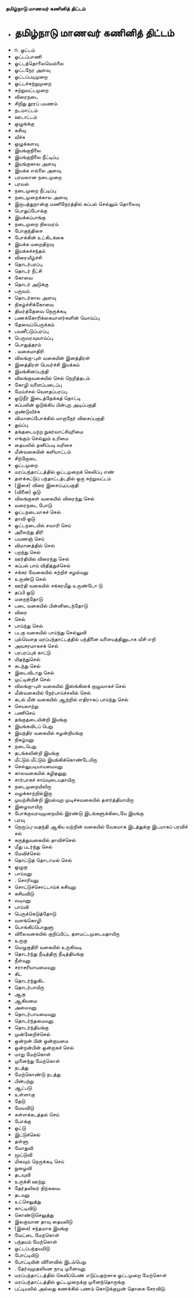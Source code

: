 **தமிழ்நாடு மாணவர் கணினித் திட்டம்**
- # தமிழ்நாடு மாணவர் கணினித் திட்டம்
- n. ஓட்டம்
- ஓட்டப்பாணி
- ஓட்டத்தொலைவெல்லை
- ஓட்டநேர அளவு
- ஓட்டப்படிமுறை
- ஓட்டச்சுற்றுமுறை
- சுற்றுவட்டமுறை
- விரைநடை
- சிறிது தூரப் பயணம்
- நடமாட்டம்
- ஊடாட்டம்
- ஒழுங்க்கு
- கசிவு
- வீச்சு
- ஒழுக்களவு
- இயங்குநிலை
- இயங்குநிலை நீட்டிப்பு
- இயங்குகால அளவு
- இயக்க எல்லை அளவு
- பரவலான நடைமுறை
- பரவல்
- நடைமுறை நீட்டிப்பு
- நடைமுறைக்கால அளவு
- இருபத்துநான்கு மணிநேரத்தில் கப்பல் செல்லும் தொலைவு
- பொதுப்போக்கு
- இயக்கப்பாங்கு
- நடைமுறை நிலவரம்
- போகுந்திசை
- போக்கின் உட்கிடக்கை
- இயக்க மறைதிறவு
- இயக்கச்சந்தம்
- விரைவீழ்ச்சி
- தொடர்பரப்பு
- தொடர் நீட்சி
- கோவை
- தொடர் அடுக்கு
- பருவம்
- தொடர்கால அளவு
- நிகழ்ச்சிக்கோவை
- திடீர்த்தேவை நெருக்கடி
- பணக்கோரிக்கையாளர்களின் மொய்ப்பு
- தேவைப்பெருக்கம்
- பயனீட்டுப்பரப்பு
- பெருவரவுவாய்ப்பு
- பொதுத்தரம்
- . வகைமாதிரி
- விலங்கு-புள் வகையின் இனத்திரள்
- இனத்திரள் பெயர்ச்சி இயக்கம்
- இயங்கினப்பந்தி
- விலங்குவகையில் செல் நெறித்தடம்
-  கோழி வளைப்படைப்பு
- மேய்ச்சல் வௌதப்பரப்பு
- ஓடுநீர் இடைத்தேக்கத் தொட்டி
- கப்பலின் ஒடுங்கிய பின்புற அடிப்பகுதி
- குண்டுவீச்சு
- விமானப்போக்கில் மாறாநேர் விசைப்பகுதி
- துய்ப்பு
- தங்தடையற்ற நுகர்வாட்சியுரிமை
- எங்கும் செல்லும் உரிமை
- தையலில் தனிப்படி வரிசை
- மீன்வகையின் களியாட்டம்
- சிற்றோடை
- ஓட்டமுறை
- மரப்பந்தாட்டத்தில் ஓட்டமுறைக் கெலிப்பு எண்
- தளக்கட்டுப் பந்தாட்டத்டதில் ஒரு சுற்றுவட்டம்
- (இசை) விரை இசைப்புப்பகுதி
- (வினை) ஓடு
- விலங்குகள் வகையில் விரைந்து செல்
- வரைநடை போடு
- ஓட்டநடையாகச் செல்
- தாவி ஓடு
- ஓட்டநடையில் சவாரி செய்
- அலைந்து திரி
- பயணஞ் செய்
- விமானத்தில் செல்
- பறந்து செல்
- ஊர்தியில் விரைந்து செல்
- கப்பல் பாய் விதித்துச்செல்
- சக்கர வேகையில் சுற்றிச் சுழல்வுறு
- உருண்டு செல்
- ஊர்தி வகையில் சக்கரமீது உருண்டோ டு
- தப்பி ஓடு
- மறைந்தோடு
- படை வகையில் பின்னிடைந்தோடு
- விரை
- செல்
- பாய்ந்து செல்
- படகு வகையில் பாய்ந்து செல்லுவி
- புல்வௌத மரப்பந்தாட்டத்தில் பந்தினை வளையத்தினுடாக வீசி எறி
- அவசரமாகசக் செல்
- பரபரப்புக் காட்டு
- மிதந்துசெல்
- கடந்து செல்
- இடைவிடாது செல்
- முட்டின்றிச் செல்
- விலங்கு-புள் வகையில் இஸ்ங்கினக் குழுவாகச் செல்
- மீன்வகையில் நேர்பாய்ச்சலில் செல்
- கடல் மீன் வகையில் ஆற்றில் எதிராகப் பாய்ந்து செல்
- செயலாற்று
- பணிசெய்
- தங்குதடையின்றி இயங்கு
- இயங்கவிடப் பெறு
- இயந்திர வகையில் சுழன்றியங்கு
- நிகழ்வுறு
- நடைபெறு
- தடங்கலின்றி இயங்கு
- மீட்டும் மீட்டும் இயங்கிக்கொண்டேயிரு
- செல்லுபடியாயமைவுறு
- காலவகையில் கழிதலுறு
- சார்பாகச் சாய்வுடையதாயிரு
- நடைமுறையிலிரு
- வழக்காற்றில்இரு
- முயற்சியின்றி இயல்வுற முடிச்சுவகையில் தளர்த்தியாயிரு
- இழைவாயிரு
- போக்குவரவுமுறையில் இரண்டு இடங்களுக்கிடையே இயங்கு
- பரவு
- நெருப்பு-வதந்தி ஆகிய வற்றின் வகையில் வேகமாக இடத்துக்கு இடமாகப் பரவிச் சல்
- கருத்துவகையில் தாவிச்செல்
- மீது படர்ந்து செல்
- மேவிச்செல்
- தொட்டுத் தொடாமல் செல்
- ஓழுகு
- பாய்வுறு
- . சொரிவுறு
- சொட்டுச்சொட்டாய்க் கசிவுறு
- கசியவிடு
- வடிவுறு
- பாய்வி
- பெருக்கெடுத்தோடு
- வளங்கொழி
- பொங்கிப்பொதுளு
- விலைவகையில் குறிப்பிட்ட தளமட்டமுடையதாயிரு
- உருகு
- மெழுகுதிரி வகையில் உருகிவடி
- தொடர்ந்து நீடித்திரு நீடித்தியங்கு
- நீள்வுறு
- சராசரியாயமைவுறு
- கிட
- தொடர்ந்துகிட
- தொடர்பாயிரு
- ஆகு
- ஆகியமை
- அமைவுறு
- தொடர்பாயமைவுறு
- தொடர்ந்தமைவுறு
- தொடர்ந்தியங்கு
- முன்னேறிச்செல்
- ஒன்றன் பின் ஒன்றாயமை
- ஒன்றன்பின் ஒன்றாகச் செல்
- மாறு மேற்கொள்
- முனைந்து மேற்கொள்
- நடத்து
- மேற்கொண்டு நடத்து
- பின்பற்று
- ஆட்படு
- உள்ளாகு
- தேடு
- மேயவிடு
- கள்ளக்கடத்தல் செய்
- போக்கு
- ஓட்டு
- இட்டுச்செல்
- தள்ளு
- மோதுவி
- மூட்டுவி
- மிகவும் நெருக்கடி செய்
- நுழைவி
- தடவுவி
- உருக்கி ஊற்று
- தேர்தலிலர் நிற்கவை
- தடவுறு
- உட்செலுத்து
- காட்டிவிடு
- கொண்டுசெலுத்து
- இலகுவான தாவு தையலிடு
- (இசை) சந்தமாக இயங்கு
- வேட்டை மேற்கொள்
- பந்தயம் மேற்கொள்
- ஓட்டப்பந்தயமிடு
- போட்டியிடு
- போட்டியின் விளைவில் இடம்பெறு
- . தேர்வுமுதலியன நாடி முனைவுறு
- மரப்பந்தாட்டத்தில் கெலிப்பெண் எடுப்பதற்காக ஓட்டமுறை மேற்கொள்
- மரப்பந்தாட்டத்தில் ஓட்டமுறைக்கு முனைந்தொருங்கு
- பட்டியலில் அல்லது கணக்கில் பணம்  கொடுக்குமுன் தொகை சேரவிடு.

